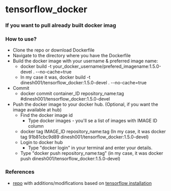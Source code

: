 # tensorflow_docker

### If you want to pull already built docker imag


### How to use?
  - Clone the repo or download Dockerfile
  - Navigate to the directory where you have the Dockerfile
  - Build the docker image with your username & preferred image name:
    - docker build -t your_docker_username/prefered_imagename:1.5.0-devel . --no-cache=true
    - In my case it was, docker build -t dinesh001/tensorflow_docker:1.5.0-devel . --no-cache=true
  - Commit
    - docker commit container_ID repository_name:tag #dinesh001/tensorflow_docker:1.5.0-devel
  - Push the docker image to your docker hub. (Optional, if you want the image available at hub)
    - Find the docker image id
      - Type docker images - you'll se a list of images with IMAGE ID column
    - docker tag IMAGE_ID repository_name:tag (In my case, it was docker tag 91b81cbc9d89 dinesh001/tensorflow_docker:1.5.0-devel)
    - Login to docker hub
      - Type "docker login" in your terminal and enter your details.
    - Type "docker push repository_name:tag" (in my case, it was docker push dinesh001/tensorflow_docker:1.5.0-devel)

### References
  - [repo](https://github.com/sofwerx/android-tensorflow-object-detection/blob/master/Dockerfile) with additions/modifications based on [tensorflow installation](https://github.com/tensorflow/models/blob/master/research/object_detection/g3doc/installation.md)
